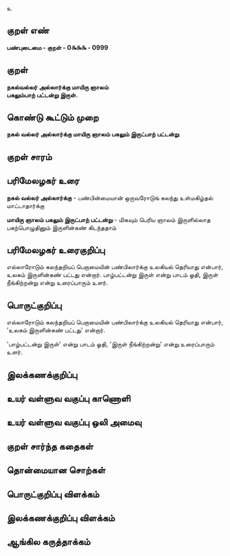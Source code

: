 உ

## குறள் எண் 

**பண்புடைமை - குறள் - 0௯௯௯ - 0999**

## குறள் 

**நகல்வல்லர் அல்லார்க்கு மாயிரு ஞாலம்  
பகலும்பாற் பட்டன்று இருள்.** 

## கொண்டு கூட்டும் முறை

**நகல் வல்லர் அல்லார்க்கு மாயிரு ஞாலம் பகலும் இருட்பாற் பட்டன்று**

## குறள் சாரம் 


## பரிமேலழகர் உரை

**நகல் வல்லர் அல்லார்க்கு** - பண்பின்மையான் ஒருவரோடுங் கலந்து உள்மகிழ்தல் மாட்டாதார்க்கு 

**மாயிரு ஞாலம் பகலும் இருட்பாற் பட்டன்று** - மிகவும் பெரிய ஞாலம் இருளில்லாத பகற்பொழுதினும் இருளின்கண் கிடந்ததாம்

## பரிமேலழகர் உரைகுறிப்பு   

எல்லாரோடும் கலந்தறியப் பெறாமையின் பண்பிலார்க்கு உலகியல் தெரியாது என்பார், உலகம் இருளின்கண் பட்டது என்றார். பாழ்பட்டன்று இருள் என்று பாடம் ஓதி, இருள் நீங்கிற்றன்று என்று உரைப்பாரும் உளர்.

## பொருட்குறிப்பு 

எல்லாரோடும் கலந்தறியப் பெறாமையின் பண்பிலார்க்கு உலகியல் தெரியாது என்பார், 'உலகம் இருளின்கண் பட்டது' என்றார். 

'பாழ்பட்டன்று இருள்' என்று பாடம் ஓதி, 'இருள் நீங்கிற்றன்று' என்று உரைப்பாரும் உளர்.

## இலக்கணக்குறிப்பு  


## உயர் வள்ளுவ வகுப்பு காணொளி


## உயர் வள்ளுவ வகுப்பு ஒலி அமைவு 

 
## குறள் சார்ந்த கதைகள் 


## தொன்மையான சொற்கள்


## பொருட்குறிப்பு விளக்கம்


## இலக்கணக்குறிப்பு விளக்கம்


## ஆங்கில கருத்தாக்கம் 


